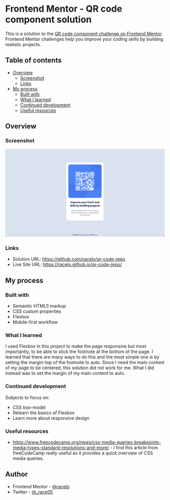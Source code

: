 # Frontend Mentor - QR code component solution

This is a solution to the [QR code component challenge on Frontend Mentor](https://www.frontendmentor.io/challenges/qr-code-component-iux_sIO_H). Frontend Mentor challenges help you improve your coding skills by building realistic projects. 

## Table of contents

- [Overview](#overview)
  - [Screenshot](#screenshot)
  - [Links](#links)
- [My process](#my-process)
  - [Built with](#built-with)
  - [What I learned](#what-i-learned)
  - [Continued development](#continued-development)
  - [Useful resources](#useful-resources)

## Overview

### Screenshot

![](./screenshot.png)

### Links

- Solution URL: https://github.com/racelo/qr-code-repo
- Live Site URL: https://racelo.github.io/qr-code-repo/

## My process

### Built with

- Semantic HTML5 markup
- CSS custom properties
- Flexbox
- Mobile-first workflow

### What I learned

I used Flexbox in this project to make the page responsive but most importantly, to be able to stick the footnote at the bottom of the page. I learned that there are many ways to do this and the most simple one is by setting the margin-top of the footnote to auto. Since I need the main content of my page to be centered, this solution did not work for me. What I did instead was to set the margin of my main content to auto. 

### Continued development

Subjects to focus on:
- CSS box-model
- Relearn the basics of Flexbox
- Learn more about responsive design

### Useful resources

- https://www.freecodecamp.org/news/css-media-queries-breakpoints-media-types-standard-resolutions-and-more/ - I find this article from freeCodeCamp really useful as it provides a quick overview of CSS media queries. 

## Author

- Frontend Mentor - [@racelo](https://www.frontendmentor.io/profile/racelo)
- Twitter - [@_race05](https://www.twitter.com/_race05)